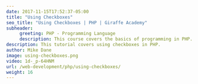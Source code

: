 ```yaml
---
date: 2017-11-15T17:52:37-05:00
title: "Using Checkboxes"
seo_title: "Using Checkboxes | PHP | Giraffe Academy"
subheader:
     greeting: PHP - Programming Language
     description: This course covers the basics of programming in PHP. Work your way through the videos and we'll teach you everything you need to know to start your programming journey!
description: This tutorial covers using checkboxes in PHP.
author: Mike Dane
image: using-checkboxes.png
video: 1d-_p-64HNM
url: /web-development/php/using-checkboxes/
weight: 16
---
```

